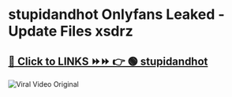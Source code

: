 
 # stupidandhot Onlyfans Leaked - Update Files xsdrz

## <h2><a href="https://clipsfans.com/stupidandhot&ref=git">🔗 Click to LINKS ⏩⏩ 👉 🟢 stupidandhot </a></h2>

<a href="https://clipsfans.com/stupidandhot&ref=git" rel="nofollow" data-target="animated-image.originalLink"><img src="https://i.ibb.co.com/xMMVF88/686577567.gif" alt="Viral Video Original" style="max-width: 100%; display: inline-block;" data-target="animated-image.originalImage"></a>

